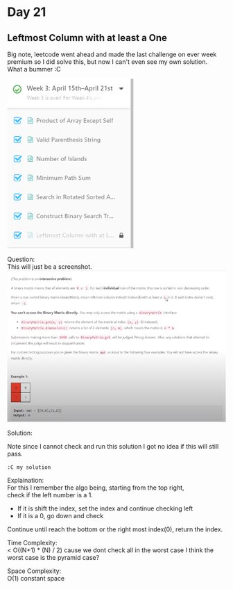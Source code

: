 # Day 21

## Leftmost Column with at least a One

Big note, leetcode went ahead and made the last challenge on ever week premium so I did solve this, but now I can't even see my own solution.  
What a bummer :C

![Curses D21](./d21_curses.png)

Question:  
This will just be a screenshot.  
![d21_question](./d21_q.png)

Solution: 

Note since I cannot check and run this solution I got no idea if this will still pass.

```python3
:C my solution

```

Explaination:  
For this I remember the algo being, starting from the top right,  
check if the left number is a 1.  
- If it is shift the index, set the index and continue checking left
- If it is a 0, go down and check

Continue until reach the bottom or the right most index(0), return the index.  

Time Complexity:  
< O((N+1) * (N) / 2) cause we dont check all in the worst case
I think the worst case is the pyramid case?

Space Complexity:  
O(1) constant space

